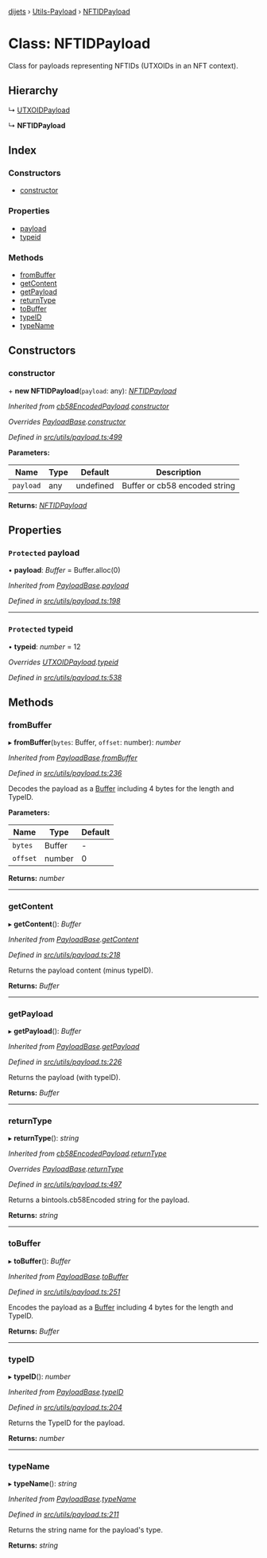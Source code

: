 [dijets](../README.md) › [Utils-Payload](../modules/utils_payload.md) › [NFTIDPayload](utils_payload.nftidpayload.md)

# Class: NFTIDPayload

Class for payloads representing NFTIDs (UTXOIDs in an NFT context).

## Hierarchy

  ↳ [UTXOIDPayload](utils_payload.utxoidpayload.md)

  ↳ **NFTIDPayload**

## Index

### Constructors

* [constructor](utils_payload.nftidpayload.md#constructor)

### Properties

* [payload](utils_payload.nftidpayload.md#protected-payload)
* [typeid](utils_payload.nftidpayload.md#protected-typeid)

### Methods

* [fromBuffer](utils_payload.nftidpayload.md#frombuffer)
* [getContent](utils_payload.nftidpayload.md#getcontent)
* [getPayload](utils_payload.nftidpayload.md#getpayload)
* [returnType](utils_payload.nftidpayload.md#returntype)
* [toBuffer](utils_payload.nftidpayload.md#tobuffer)
* [typeID](utils_payload.nftidpayload.md#typeid)
* [typeName](utils_payload.nftidpayload.md#typename)

## Constructors

###  constructor

\+ **new NFTIDPayload**(`payload`: any): *[NFTIDPayload](utils_payload.nftidpayload.md)*

*Inherited from [cb58EncodedPayload](utils_payload.cb58encodedpayload.md).[constructor](utils_payload.cb58encodedpayload.md#constructor)*

*Overrides [PayloadBase](utils_payload.payloadbase.md).[constructor](utils_payload.payloadbase.md#constructor)*

*Defined in [src/utils/payload.ts:499](https://github.com/Dijets-Inc/dijetsjs/blob/master/src/utils/payload.ts#L499)*

**Parameters:**

Name | Type | Default | Description |
------ | ------ | ------ | ------ |
`payload` | any | undefined | Buffer or cb58 encoded string  |

**Returns:** *[NFTIDPayload](utils_payload.nftidpayload.md)*

## Properties

### `Protected` payload

• **payload**: *Buffer* = Buffer.alloc(0)

*Inherited from [PayloadBase](utils_payload.payloadbase.md).[payload](utils_payload.payloadbase.md#protected-payload)*

*Defined in [src/utils/payload.ts:198](https://github.com/Dijets-Inc/dijetsjs/blob/master/src/utils/payload.ts#L198)*

___

### `Protected` typeid

• **typeid**: *number* = 12

*Overrides [UTXOIDPayload](utils_payload.utxoidpayload.md).[typeid](utils_payload.utxoidpayload.md#protected-typeid)*

*Defined in [src/utils/payload.ts:538](https://github.com/Dijets-Inc/dijetsjs/blob/master/src/utils/payload.ts#L538)*

## Methods

###  fromBuffer

▸ **fromBuffer**(`bytes`: Buffer, `offset`: number): *number*

*Inherited from [PayloadBase](utils_payload.payloadbase.md).[fromBuffer](utils_payload.payloadbase.md#frombuffer)*

*Defined in [src/utils/payload.ts:236](https://github.com/Dijets-Inc/dijetsjs/blob/master/src/utils/payload.ts#L236)*

Decodes the payload as a [Buffer](https://github.com/feross/buffer) including 4 bytes for the length and TypeID.

**Parameters:**

Name | Type | Default |
------ | ------ | ------ |
`bytes` | Buffer | - |
`offset` | number | 0 |

**Returns:** *number*

___

###  getContent

▸ **getContent**(): *Buffer*

*Inherited from [PayloadBase](utils_payload.payloadbase.md).[getContent](utils_payload.payloadbase.md#getcontent)*

*Defined in [src/utils/payload.ts:218](https://github.com/Dijets-Inc/dijetsjs/blob/master/src/utils/payload.ts#L218)*

Returns the payload content (minus typeID).

**Returns:** *Buffer*

___

###  getPayload

▸ **getPayload**(): *Buffer*

*Inherited from [PayloadBase](utils_payload.payloadbase.md).[getPayload](utils_payload.payloadbase.md#getpayload)*

*Defined in [src/utils/payload.ts:226](https://github.com/Dijets-Inc/dijetsjs/blob/master/src/utils/payload.ts#L226)*

Returns the payload (with typeID).

**Returns:** *Buffer*

___

###  returnType

▸ **returnType**(): *string*

*Inherited from [cb58EncodedPayload](utils_payload.cb58encodedpayload.md).[returnType](utils_payload.cb58encodedpayload.md#returntype)*

*Overrides [PayloadBase](utils_payload.payloadbase.md).[returnType](utils_payload.payloadbase.md#abstract-returntype)*

*Defined in [src/utils/payload.ts:497](https://github.com/Dijets-Inc/dijetsjs/blob/master/src/utils/payload.ts#L497)*

Returns a bintools.cb58Encoded string for the payload.

**Returns:** *string*

___

###  toBuffer

▸ **toBuffer**(): *Buffer*

*Inherited from [PayloadBase](utils_payload.payloadbase.md).[toBuffer](utils_payload.payloadbase.md#tobuffer)*

*Defined in [src/utils/payload.ts:251](https://github.com/Dijets-Inc/dijetsjs/blob/master/src/utils/payload.ts#L251)*

Encodes the payload as a [Buffer](https://github.com/feross/buffer) including 4 bytes for the length and TypeID.

**Returns:** *Buffer*

___

###  typeID

▸ **typeID**(): *number*

*Inherited from [PayloadBase](utils_payload.payloadbase.md).[typeID](utils_payload.payloadbase.md#typeid)*

*Defined in [src/utils/payload.ts:204](https://github.com/Dijets-Inc/dijetsjs/blob/master/src/utils/payload.ts#L204)*

Returns the TypeID for the payload.

**Returns:** *number*

___

###  typeName

▸ **typeName**(): *string*

*Inherited from [PayloadBase](utils_payload.payloadbase.md).[typeName](utils_payload.payloadbase.md#typename)*

*Defined in [src/utils/payload.ts:211](https://github.com/Dijets-Inc/dijetsjs/blob/master/src/utils/payload.ts#L211)*

Returns the string name for the payload's type.

**Returns:** *string*
